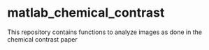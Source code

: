 # matlab_chemical_contrast
This repository contains functions to analyze images as done in the chemical contrast paper
